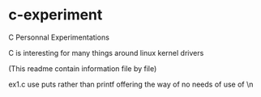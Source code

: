 # c-experiment
C Personnal Experimentations

C is interesting for many things around linux kernel drivers

(This readme contain information file by file)

ex1.c use puts rather than printf offering the way of no needs of use of \n


